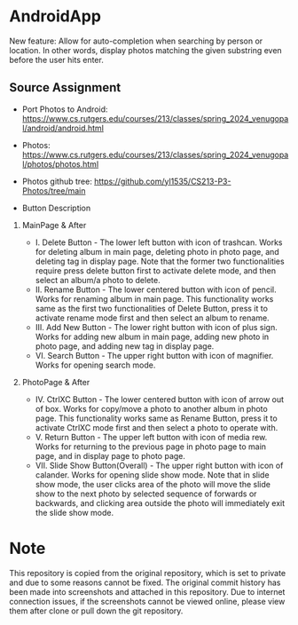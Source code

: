 # AndroidApp
New feature: Allow for auto-completion when searching by person or location. In other words, display photos matching the given substring even before the user hits enter.
## Source Assignment
* Port Photos to Android: https://www.cs.rutgers.edu/courses/213/classes/spring_2024_venugopal/android/android.html
* Photos: https://www.cs.rutgers.edu/courses/213/classes/spring_2024_venugopal/photos/photos.html
* Photos github tree: https://github.com/yl1535/CS213-P3-Photos/tree/main

* Button Description

1. MainPage & After
    * I. Delete Button - The lower left button with icon of trashcan. Works for deleting album in main page, deleting photo in photo page, and deleting tag in display page. Note that the former two functionalities require press delete button first to activate delete mode, and then select an album/a photo to delete.
    * II. Rename Button - The lower centered button with icon of pencil. Works for renaming album in main page. This functionality works same as the first two functionalities of Delete Button, press it to activate rename mode first and then select an album to rename.
    * III. Add New Button - The lower right button with icon of plus sign. Works for adding new album in main page, adding new photo in photo page, and adding new tag in display page.
    * VI. Search Button - The upper right button with icon of magnifier. Works for opening search mode.

2. PhotoPage & After
    * IV. CtrlXC Button - The lower centered button with icon of arrow out of box. Works for copy/move a photo to another album in photo page. This functionality works same as Rename Button, press it to activate CtrlXC mode first and then select a photo to operate with.
    * V. Return Button - The upper left button with icon of media rew. Works for returning to the previous page in photo page to main page, and in display page to photo page.
    * VII. Slide Show Button(Overall) - The upper right button with icon of calander. Works for opening slide show mode. Note that in slide show mode, the user clicks area of the photo will move the slide show to the next photo by selected sequence of forwards or backwards, and clicking area outside the photo will immediately exit the slide show mode.

# Note
This repository is copied from the original repository, which is set to private and due to some reasons cannot be fixed. The original commit history has been made into screenshots and attached in this repository. Due to internet connection issues, if the screenshots cannot be viewed online, please view them after clone or pull down the git repository.